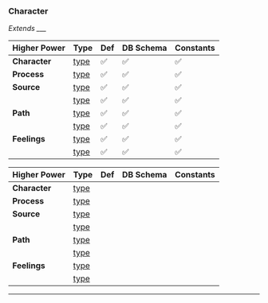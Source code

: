 ### Character
*Extends ___*

|Higher Power     |Type     | Def     |DB Schema     |Constants     |
|---|---|---|---|---|
|**Character**|[type](../../api/schema/characters/)|:white_check_mark:|:white_check_mark:|:white_check_mark:|
|**Process**|[type](../../api/schema/processes/)|:white_check_mark:|:white_check_mark:|:white_check_mark:|
|**Source**|[type](../../api/schema/sources/)|:white_check_mark:|:white_check_mark:|:white_check_mark:|
||[type](../../api/schema/sources/)|:white_check_mark:|:white_check_mark:|:white_check_mark:|
|**Path**|[type](../../api/schema/paths/)|:white_check_mark:|:white_check_mark:|:white_check_mark:|
||[type](../../api/schema/paths/)|:white_check_mark:|:white_check_mark:|:white_check_mark:|
|**Feelings**|[type](../../api/schema/feelings/)|:white_check_mark:|:white_check_mark:|:white_check_mark:|
||[type](../../api/schema/feelings/)|:white_check_mark:|:white_check_mark:|:white_check_mark:|

|Higher Power     |Type     | Def     |DB Schema     |Constants     |
|---|---|---|---|---|
|**Character**|[type](../../api/schema/characters/)||||
|**Process**|[type](../../api/schema/processes/)||||
|**Source**|[type](../../api/schema/sources/)||||
||[type](../../api/schema/sources/)||||
|**Path**|[type](../../api/schema/paths/)||||
||[type](../../api/schema/paths/)||||
|**Feelings**|[type](../../api/schema/feelings/)||||
||[type](../../api/schema/feelings/)||||

***